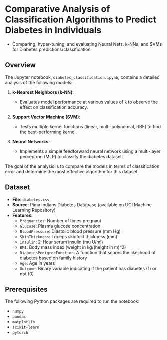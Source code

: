 # Comparative Analysis of Classification Algorithms to Predict Diabetes in Individuals

- Comparing, hyper-tuning, and evaluating Neural Nets, k-NNs, and SVMs for Diabetes predictions/classification

## Overview

The Jupyter notebook, `diabetes_classification.ipynb`, contains a detailed analysis of the following models:

1. **k-Nearest Neighbors (k-NN)**:
    - Evaluates model performance at various values of `k` to observe the effect on classification accuracy.
    
2. **Support Vector Machine (SVM)**:
    - Tests multiple kernel functions (linear, multi-polynomial, RBF) to find the best-performing kernel.
    
3. **Neural Networks**:
    - Implements a simple feedforward neural network using a multi-layer perceptron (MLP) to classify the diabetes dataset.

The goal of the analysis is to compare the models in terms of classification error and determine the most effective algorithm for this dataset.

## Dataset

- **File**: `diabetes.csv`
- **Source**: Pima Indians Diabetes Database (available on UCI Machine Learning Repository)
- **Features**:
    - `Pregnancies`: Number of times pregnant
    - `Glucose`: Plasma glucose concentration
    - `BloodPressure`: Diastolic blood pressure (mm Hg)
    - `SkinThickness`: Triceps skinfold thickness (mm)
    - `Insulin`: 2-Hour serum insulin (mu U/ml)
    - `BMI`: Body mass index (weight in kg/(height in m)^2)
    - `DiabetesPedigreeFunction`: A function that scores the likelihood of diabetes based on family history
    - `Age`: Age in years
    - `Outcome`: Binary variable indicating if the patient has diabetes (1) or not (0)

## Prerequisites

The following Python packages are required to run the notebook:

- `numpy`
- `pandas`
- `matplotlib`
- `scikit-learn`
- `pytorch`
